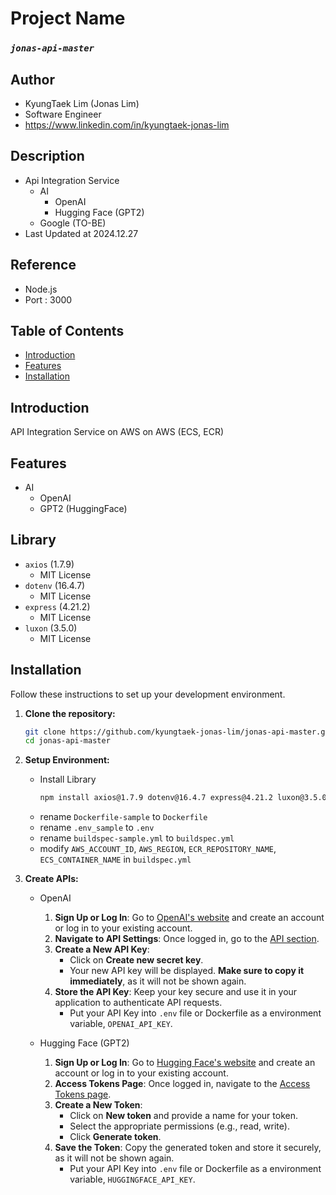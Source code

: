 # Project Name
### *`jonas-api-master`*

## Author
- KyungTaek Lim (Jonas Lim)
- Software Engineer
- https://www.linkedin.com/in/kyungtaek-jonas-lim

## Description
- Api Integration Service
	- AI
		- OpenAI
		- Hugging Face (GPT2)
	- Google (TO-BE)
- Last Updated at 2024.12.27

## Reference
- Node.js
- Port : 3000

## Table of Contents
- [Introduction](#introduction)
- [Features](#features)
- [Installation](#installation)

## Introduction
API Integration Service on AWS on AWS (ECS, ECR)

## Features
- AI
	- OpenAI
	- GPT2 (HuggingFace)

## Library
- `axios` (1.7.9)
	- MIT License
- `dotenv` (16.4.7)
	- MIT License
- `express` (4.21.2)
	- MIT License
- `luxon` (3.5.0)
	- MIT License

## Installation
Follow these instructions to set up your development environment.

1. **Clone the repository:**

   ```bash
   git clone https://github.com/kyungtaek-jonas-lim/jonas-api-master.git
   cd jonas-api-master
   ```

2. **Setup Environment:**
	- Install Library
		```bash
		npm install axios@1.7.9 dotenv@16.4.7 express@4.21.2 luxon@3.5.0
		```
	- rename `Dockerfile-sample` to `Dockerfile`
	- rename `.env_sample` to `.env`
	- rename `buildspec-sample.yml` to `buildspec.yml`
	- modify `AWS_ACCOUNT_ID`, `AWS_REGION`, `ECR_REPOSITORY_NAME`, `ECS_CONTAINER_NAME` in `buildspec.yml`

3. **Create APIs:**
	- OpenAI
		1. **Sign Up or Log In**: Go to [OpenAI's website](https://platform.openai.com/signup) and create an account or log in to your existing account.
		2. **Navigate to API Settings**: Once logged in, go to the [API section](https://platform.openai.com/account/api-keys).
		3. **Create a New API Key**:
			- Click on **Create new secret key**.
			- Your new API key will be displayed. **Make sure to copy it immediately**, as it will not be shown again.
		4. **Store the API Key**: Keep your key secure and use it in your application to authenticate API requests.
			- Put your API Key into `.env` file or Dockerfile as a environment variable, `OPENAI_API_KEY`.

	- Hugging Face (GPT2)
		1. **Sign Up or Log In**: Go to [Hugging Face's website](https://huggingface.co/join) and create an account or log in to your existing account.
		2. **Access Tokens Page**: Once logged in, navigate to the [Access Tokens page](https://huggingface.co/settings/tokens).
		3. **Create a New Token**:
			- Click on **New token** and provide a name for your token.
			- Select the appropriate permissions (e.g., read, write).
			- Click **Generate token**.
		4. **Save the Token**: Copy the generated token and store it securely, as it will not be shown again.
			- Put your API Key into `.env` file or Dockerfile as a environment variable, `HUGGINGFACE_API_KEY`.